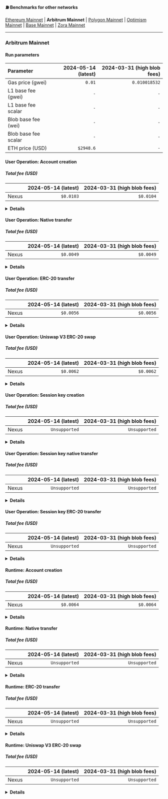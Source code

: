 #### ⛽️ Benchmarks for other networks

[Ethereum Mainnet](/benchmarks/ethereum.md) | **Arbitrum Mainnet** | [Polygon Mainnet](/benchmarks/polygon.md) | [Optimism Mainnet](/benchmarks/optimism.md) | [Base Mainnet](/benchmarks/base.md) | [Zora Mainnet](/benchmarks/zora.md)

---

<!-- BENCHMARK_RESULTS -->

### Arbitrum Mainnet

#### Run parameters

| Parameter            | 2024-05-14 (latest) | 2024-03-31 (high blob fees) |
| :------------------- | ------------------: | --------------------------: |
| Gas price (gwei)     |              `0.01` |               `0.010018532` |
| L1 base fee (gwei)   |                 `-` |                         `-` |
| L1 base fee scalar   |                 `-` |                         `-` |
| Blob base fee (wei)  |                 `-` |                         `-` |
| Blob base fee scalar |                 `-` |                         `-` |
| ETH price (USD)      |           `$2948.6` |                         `-` |

#### User Operation: Account creation

##### Total fee (USD)

|       | 2024-05-14 (latest) | 2024-03-31 (high blob fees) |
| :---- | ------------------: | --------------------------: |
| Nexus |           `$0.0103` |                   `$0.0104` |

<details>
<summary><b>Details</b></summary>

##### 2024-05-14 (latest)

|       | Execution gas | Execution fee (ETH) | L1 gas | L1 fee (ETH) | Total fee (ETH) | Total fee (USD) |
| :---- | ------------: | ------------------: | -----: | -----------: | --------------: | --------------: |
| Nexus |      `350384` |       `0.000003504` |    `-` |          `-` |   `0.000003504` |       `$0.0103` |

##### 2024-03-31 (high blob fees)

|       | Execution gas | Execution fee (ETH) | L1 gas | L1 fee (ETH) | Total fee (ETH) | Total fee (USD) |
| :---- | ------------: | ------------------: | -----: | -----------: | --------------: | --------------: |
| Nexus |      `350384` |       `0.000003510` |    `-` |          `-` |   `0.000003510` |       `$0.0104` |

</details>

#### User Operation: Native transfer

##### Total fee (USD)

|       | 2024-05-14 (latest) | 2024-03-31 (high blob fees) |
| :---- | ------------------: | --------------------------: |
| Nexus |           `$0.0049` |                   `$0.0049` |

<details>
<summary><b>Details</b></summary>

##### 2024-05-14 (latest)

|       | Execution gas | Execution fee (ETH) | L1 gas | L1 fee (ETH) | Total fee (ETH) | Total fee (USD) |
| :---- | ------------: | ------------------: | -----: | -----------: | --------------: | --------------: |
| Nexus |      `167456` |       `0.000001675` |    `-` |          `-` |   `0.000001675` |       `$0.0049` |

##### 2024-03-31 (high blob fees)

|       | Execution gas | Execution fee (ETH) | L1 gas | L1 fee (ETH) | Total fee (ETH) | Total fee (USD) |
| :---- | ------------: | ------------------: | -----: | -----------: | --------------: | --------------: |
| Nexus |      `167456` |       `0.000001678` |    `-` |          `-` |   `0.000001678` |       `$0.0049` |

</details>

#### User Operation: ERC-20 transfer

##### Total fee (USD)

|       | 2024-05-14 (latest) | 2024-03-31 (high blob fees) |
| :---- | ------------------: | --------------------------: |
| Nexus |           `$0.0056` |                   `$0.0056` |

<details>
<summary><b>Details</b></summary>

##### 2024-05-14 (latest)

|       | Execution gas | Execution fee (ETH) | L1 gas | L1 fee (ETH) | Total fee (ETH) | Total fee (USD) |
| :---- | ------------: | ------------------: | -----: | -----------: | --------------: | --------------: |
| Nexus |      `191241` |       `0.000001912` |    `-` |          `-` |   `0.000001912` |       `$0.0056` |

##### 2024-03-31 (high blob fees)

|       | Execution gas | Execution fee (ETH) | L1 gas | L1 fee (ETH) | Total fee (ETH) | Total fee (USD) |
| :---- | ------------: | ------------------: | -----: | -----------: | --------------: | --------------: |
| Nexus |      `191241` |       `0.000001916` |    `-` |          `-` |   `0.000001916` |       `$0.0056` |

</details>

#### User Operation: Uniswap V3 ERC-20 swap

##### Total fee (USD)

|       | 2024-05-14 (latest) | 2024-03-31 (high blob fees) |
| :---- | ------------------: | --------------------------: |
| Nexus |           `$0.0062` |                   `$0.0062` |

<details>
<summary><b>Details</b></summary>

##### 2024-05-14 (latest)

|       | Execution gas | Execution fee (ETH) | L1 gas | L1 fee (ETH) | Total fee (ETH) | Total fee (USD) |
| :---- | ------------: | ------------------: | -----: | -----------: | --------------: | --------------: |
| Nexus |      `210391` |       `0.000002104` |    `-` |          `-` |   `0.000002104` |       `$0.0062` |

##### 2024-03-31 (high blob fees)

|       | Execution gas | Execution fee (ETH) | L1 gas | L1 fee (ETH) | Total fee (ETH) | Total fee (USD) |
| :---- | ------------: | ------------------: | -----: | -----------: | --------------: | --------------: |
| Nexus |      `210391` |       `0.000002108` |    `-` |          `-` |   `0.000002108` |       `$0.0062` |

</details>

#### User Operation: Session key creation

##### Total fee (USD)

|       | 2024-05-14 (latest) | 2024-03-31 (high blob fees) |
| :---- | ------------------: | --------------------------: |
| Nexus |       `Unsupported` |               `Unsupported` |

<details>
<summary><b>Details</b></summary>

##### 2024-05-14 (latest)

|       | Execution gas | Execution fee (ETH) | L1 gas | L1 fee (ETH) | Total fee (ETH) | Total fee (USD) |
| :---- | ------------: | ------------------: | -----: | -----------: | --------------: | --------------: |
| Nexus |           `-` |                 `-` |    `-` |          `-` |             `-` |             `-` |

##### 2024-03-31 (high blob fees)

|       | Execution gas | Execution fee (ETH) | L1 gas | L1 fee (ETH) | Total fee (ETH) | Total fee (USD) |
| :---- | ------------: | ------------------: | -----: | -----------: | --------------: | --------------: |
| Nexus |           `-` |                 `-` |    `-` |          `-` |             `-` |             `-` |

</details>

#### User Operation: Session key native transfer

##### Total fee (USD)

|       | 2024-05-14 (latest) | 2024-03-31 (high blob fees) |
| :---- | ------------------: | --------------------------: |
| Nexus |       `Unsupported` |               `Unsupported` |

<details>
<summary><b>Details</b></summary>

##### 2024-05-14 (latest)

|       | Execution gas | Execution fee (ETH) | L1 gas | L1 fee (ETH) | Total fee (ETH) | Total fee (USD) |
| :---- | ------------: | ------------------: | -----: | -----------: | --------------: | --------------: |
| Nexus |           `-` |                 `-` |    `-` |          `-` |             `-` |             `-` |

##### 2024-03-31 (high blob fees)

|       | Execution gas | Execution fee (ETH) | L1 gas | L1 fee (ETH) | Total fee (ETH) | Total fee (USD) |
| :---- | ------------: | ------------------: | -----: | -----------: | --------------: | --------------: |
| Nexus |           `-` |                 `-` |    `-` |          `-` |             `-` |             `-` |

</details>

#### User Operation: Session key ERC-20 transfer

##### Total fee (USD)

|       | 2024-05-14 (latest) | 2024-03-31 (high blob fees) |
| :---- | ------------------: | --------------------------: |
| Nexus |       `Unsupported` |               `Unsupported` |

<details>
<summary><b>Details</b></summary>

##### 2024-05-14 (latest)

|       | Execution gas | Execution fee (ETH) | L1 gas | L1 fee (ETH) | Total fee (ETH) | Total fee (USD) |
| :---- | ------------: | ------------------: | -----: | -----------: | --------------: | --------------: |
| Nexus |           `-` |                 `-` |    `-` |          `-` |             `-` |             `-` |

##### 2024-03-31 (high blob fees)

|       | Execution gas | Execution fee (ETH) | L1 gas | L1 fee (ETH) | Total fee (ETH) | Total fee (USD) |
| :---- | ------------: | ------------------: | -----: | -----------: | --------------: | --------------: |
| Nexus |           `-` |                 `-` |    `-` |          `-` |             `-` |             `-` |

</details>

#### Runtime: Account creation

##### Total fee (USD)

|       | 2024-05-14 (latest) | 2024-03-31 (high blob fees) |
| :---- | ------------------: | --------------------------: |
| Nexus |           `$0.0064` |                   `$0.0064` |

<details>
<summary><b>Details</b></summary>

##### 2024-05-14 (latest)

|       | Execution gas | Execution fee (ETH) | L1 gas | L1 fee (ETH) | Total fee (ETH) | Total fee (USD) |
| :---- | ------------: | ------------------: | -----: | -----------: | --------------: | --------------: |
| Nexus |      `217707` |       `0.000002177` |    `-` |          `-` |   `0.000002177` |       `$0.0064` |

##### 2024-03-31 (high blob fees)

|       | Execution gas | Execution fee (ETH) | L1 gas | L1 fee (ETH) | Total fee (ETH) | Total fee (USD) |
| :---- | ------------: | ------------------: | -----: | -----------: | --------------: | --------------: |
| Nexus |      `217707` |       `0.000002181` |    `-` |          `-` |   `0.000002181` |       `$0.0064` |

</details>

#### Runtime: Native transfer

##### Total fee (USD)

|       | 2024-05-14 (latest) | 2024-03-31 (high blob fees) |
| :---- | ------------------: | --------------------------: |
| Nexus |       `Unsupported` |               `Unsupported` |

<details>
<summary><b>Details</b></summary>

##### 2024-05-14 (latest)

|       | Execution gas | Execution fee (ETH) | L1 gas | L1 fee (ETH) | Total fee (ETH) | Total fee (USD) |
| :---- | ------------: | ------------------: | -----: | -----------: | --------------: | --------------: |
| Nexus |           `-` |                 `-` |    `-` |          `-` |             `-` |             `-` |

##### 2024-03-31 (high blob fees)

|       | Execution gas | Execution fee (ETH) | L1 gas | L1 fee (ETH) | Total fee (ETH) | Total fee (USD) |
| :---- | ------------: | ------------------: | -----: | -----------: | --------------: | --------------: |
| Nexus |           `-` |                 `-` |    `-` |          `-` |             `-` |             `-` |

</details>

#### Runtime: ERC-20 transfer

##### Total fee (USD)

|       | 2024-05-14 (latest) | 2024-03-31 (high blob fees) |
| :---- | ------------------: | --------------------------: |
| Nexus |       `Unsupported` |               `Unsupported` |

<details>
<summary><b>Details</b></summary>

##### 2024-05-14 (latest)

|       | Execution gas | Execution fee (ETH) | L1 gas | L1 fee (ETH) | Total fee (ETH) | Total fee (USD) |
| :---- | ------------: | ------------------: | -----: | -----------: | --------------: | --------------: |
| Nexus |           `-` |                 `-` |    `-` |          `-` |             `-` |             `-` |

##### 2024-03-31 (high blob fees)

|       | Execution gas | Execution fee (ETH) | L1 gas | L1 fee (ETH) | Total fee (ETH) | Total fee (USD) |
| :---- | ------------: | ------------------: | -----: | -----------: | --------------: | --------------: |
| Nexus |           `-` |                 `-` |    `-` |          `-` |             `-` |             `-` |

</details>

#### Runtime: Uniswap V3 ERC-20 swap

##### Total fee (USD)

|       | 2024-05-14 (latest) | 2024-03-31 (high blob fees) |
| :---- | ------------------: | --------------------------: |
| Nexus |       `Unsupported` |               `Unsupported` |

<details>
<summary><b>Details</b></summary>

##### 2024-05-14 (latest)

|       | Execution gas | Execution fee (ETH) | L1 gas | L1 fee (ETH) | Total fee (ETH) | Total fee (USD) |
| :---- | ------------: | ------------------: | -----: | -----------: | --------------: | --------------: |
| Nexus |           `-` |                 `-` |    `-` |          `-` |             `-` |             `-` |

##### 2024-03-31 (high blob fees)

|       | Execution gas | Execution fee (ETH) | L1 gas | L1 fee (ETH) | Total fee (ETH) | Total fee (USD) |
| :---- | ------------: | ------------------: | -----: | -----------: | --------------: | --------------: |
| Nexus |           `-` |                 `-` |    `-` |          `-` |             `-` |             `-` |

</details>

<!-- /BENCHMARK_RESULTS -->
